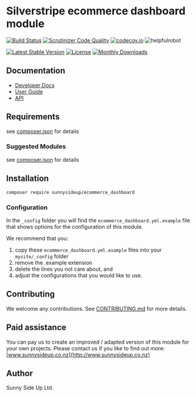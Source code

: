 # Silverstripe ecommerce dashboard module
[![Build Status](https://travis-ci.org/sunnysideup/silverstripe-ecommerce_dashboard.svg?branch=master)](https://travis-ci.org/sunnysideup/silverstripe-ecommerce_dashboard)
[![Scrutinizer Code Quality](https://scrutinizer-ci.com/g/sunnysideup/silverstripe-ecommerce_dashboard/badges/quality-score.png?b=master)](https://scrutinizer-ci.com/g/sunnysideup/silverstripe-ecommerce_dashboard/?branch=master)
[![codecov.io](https://codecov.io/github/sunnysideup/silverstripe-ecommerce_dashboard/coverage.svg?branch=master)](https://codecov.io/github/sunnysideup/silverstripe-ecommerce_dashboard?branch=master)
![helpfulrobot](https://helpfulrobot.io/sunnysideup/ecommerce_dashboard/badge)

[![Latest Stable Version](https://poser.pugx.org/sunnysideup/ecommerce_dashboard/version)](https://packagist.org/packages/sunnysideup/ecommerce_dashboard)
[![License](https://poser.pugx.org/sunnysideup/ecommerce_dashboard/license)](https://packagist.org/packages/sunnysideup/ecommerce_dashboard)
[![Monthly Downloads](https://poser.pugx.org/sunnysideup/ecommerce_dashboard/d/monthly)](https://packagist.org/packages/sunnysideup/ecommerce_dashboard)


## Documentation



 * [Developer Docs](docs/en/INDEX.md)
 * [User Guide](docs/en/userguide.md)
 * [API](http://ssmods.com/apis/ecommerce_dashboard/docs/en/api/)

## Requirements



see [composer.json](composer.json) for details

### Suggested Modules



see [composer.json](composer.json) for details


## Installation


```
composer require sunnysideup/ecommerce_dashboard
```

### Configuration



In the `_config` folder you will find the `ecommerce_dashboard.yml.example`
file that shows options for the configuration of this module.

We recommend that you:

  1. copy these `ecommerce_dashboard.yml.example` files into your
`mysite/_config` folder
  2. remove the .example extension
  3. delete the lines you not care about, and
  4. adjust the configurations that you would like to use.


## Contributing



We welcome any contributions. See [CONTRIBUTING.md](CONTRIBUTING.md) for more details.

## Paid assistance



You can pay us to create an improved / adapted version of this module for your own projects.  Please contact us if you like to find out more: [www.sunnysideup.co.nz](http://www.sunnysideup.co.nz)

## Author



Sunny Side Up Ltd.
